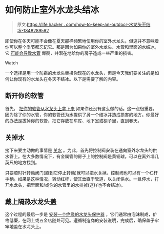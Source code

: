 # 如何防止室外水龙头结冰

> 原文:[https://life hacker . com/how-to-keep-an-outdoor-水龙头不结冰-1848289562](https://lifehacker.com/how-to-keep-an-outdoor-faucet-or-spigot-from-freezing-1848289562)

即使你在冬天可能不会像在夏天那样频繁地使用你的室外水龙头，但这并不意味着你可以整个季节都忘记它。那是因为如果你的室外水龙头、水管和里面的水结冰，它 [可能会导致水管](https://www.mrrooter.ca/about/blog/2020/january/how-to-protect-outdoor-faucets-from-freezing/) 爆裂，并潜在地给你的房子造成一些严重的损害。

Watch

一个选择是用一个防霜的水龙头替换你现在的水龙头，但是今天我们要关注的是如何让你现有的水龙头在冬天不结冰。以下是需要了解的内容。

## 断开你的软管

首先， [把你的软管从水龙头上拿下来](https://www.tlcplumbing.com/blog/how-to-prevent-a-frozen-faucet-outdoors/) 如果你还没有这么做的话。这一点很重要，因为除了你的水管，你的软管还为水提供了另一个结冰并造成损害的地方。你最好的办法是拔掉你的软管，把它存放在车库、地下室或棚子里，直到春天。

## 关掉水

接下来要主动做的事情是 [关水](https://www.thespruce.com/prevent-an-outside-faucet-from-freezing-4125741) 。为此，首先将控制阀安装在通向室外水龙头的供水管上。在大多数情况下，有金属管的房子上的控制阀是黄铜球，可以在离外墙几英尺的地方找到。

只要顺时针转动阀门(直到它停止转动)就可以把水关掉。控制阀也可以有一个杠杆手柄。如果是这种情况，转动杠杆，使其垂直于管道，以关闭供水。一旦停水，打开水龙头，把里面和/或你的水管里的水排掉(这样也不会结冰)。

## 戴上隔热水龙头盖

这个过程的最后一步是 [安装一个绝缘的水龙头保护器](https://www.mrrooter.ca/about/blog/2020/january/how-to-protect-outdoor-faucets-from-freezing/) 。它们通常由泡沫制成，价格低廉，在网上或五金店随处可见。遵循制造商的安装说明，完成后，确保盖子牢牢地盖在水龙头上。